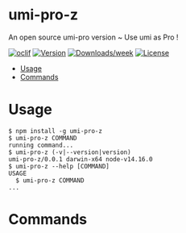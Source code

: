 umi-pro-z
=========

An open source umi-pro version ~ Use umi as Pro !

[![oclif](https://img.shields.io/badge/cli-oclif-brightgreen.svg)](https://oclif.io)
[![Version](https://img.shields.io/npm/v/umi-pro-z.svg)](https://npmjs.org/package/umi-pro-z)
[![Downloads/week](https://img.shields.io/npm/dw/umi-pro-z.svg)](https://npmjs.org/package/umi-pro-z)
[![License](https://img.shields.io/npm/l/umi-pro-z.svg)](https://github.com/personal/umi-pro-z/blob/master/package.json)

<!-- toc -->
* [Usage](#usage)
* [Commands](#commands)
<!-- tocstop -->
# Usage
<!-- usage -->
```sh-session
$ npm install -g umi-pro-z
$ umi-pro-z COMMAND
running command...
$ umi-pro-z (-v|--version|version)
umi-pro-z/0.0.1 darwin-x64 node-v14.16.0
$ umi-pro-z --help [COMMAND]
USAGE
  $ umi-pro-z COMMAND
...
```
<!-- usagestop -->
# Commands
<!-- commands -->

<!-- commandsstop -->

